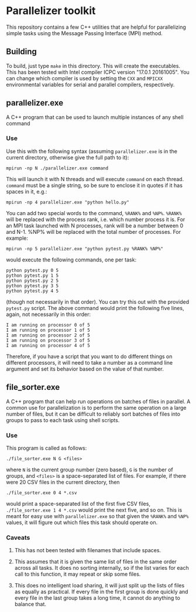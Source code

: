 # Parallelizer toolkit

This repository contains a few C++ utilities that are helpful for parallelizing simple tasks using
the Message Passing Interface (MPI) method.

## Building
To build, just type `make` in this directory. This will create the executables. This has been tested with Intel compiler ICPC version
"17.0.1 20161005". You can change which compiler is used by setting the `CXX` and `MPICXX` environmental variables for serial and
parallel compilers, respectively.

## parallelizer.exe
A C++ program that can be used to launch multiple instances of any shell command

### Use
Use this with the following syntax (assuming `parallelizer.exe` is in the current directory, otherwise give the full path to it):
```
mpirun -np N ./parallelizer.exe command
```
This will launch it with N threads and will execute `command` on each thread. `command` must be a single string, so be sure to enclose it in quotes
if it has spaces in it, e.g.:
```
mpirun -np 4 parallelizer.exe "python hello.py"
```
You can add two special words to the command, `%RANK%` and `%NP%`. `%RANK%` will be replaced with the process rank, i.e. which number
process it is. For an MPI task launched with N processes, rank will be a number between 0 and N-1. %NP% will be replaced with the total
number of processes. For example:
```
mpirun -np 5 parallelizer.exe "python pytest.py %RANK% %NP%"
```
would execute the following commands, one per task:
```
python pytest.py 0 5
python pytest.py 1 5
python pytest.py 2 5
python pytest.py 3 5
python pytest.py 4 5
```
(though not necessarily in that order). You can try this out with the provided `pytest.py` script. The above command would print the 
following five lines, again, not necessarily in this order:
```
I am running on processor 0 of 5
I am running on processor 1 of 5
I am running on processor 2 of 5
I am running on processor 3 of 5
I am running on processor 4 of 5
```
Therefore, if you have a script that you want to do different things on different processors, it will need to take a number as a command
line argument and set its behavior based on the value of that number.


## file\_sorter.exe

A C++ program that can help run operations on batches of files in parallel. A common use for parallelization is to perform the same
operation on a large number of files, but it can be difficult to reliably sort batches of files into groups to pass to each task
using shell scripts. 

### Use

This program is called as follows:

```
./file_sorter.exe N G <files>
```

where `N` is the current group number (zero based), `G` is the number of groups, and `<files>` is a space-separated list of files. 
For example, if there were 20 CSV files in the current directory, then

```
./file_sorter.exe 0 4 *.csv
```

would print a space-separated list of the first five CSV files, `./file_sorter.exe 1 4 *.csv` would print the next five, and so on. This is meant for easy use with `parallelizer.exe` so that given the
`%RANK%` and `%NP%` values, it will figure out which files this task should operate on.

### Caveats

1. This has not been tested with filenames that include spaces.

2. This assumes that it is given the same list of files in the same order across all tasks. It does no sorting internally, so
if the list varies for each call to this function, it may repeat or skip some files.

3. This does no intelligent load sharing, it will just split up the lists of files as equally as practical. If every file in the
first group is done quickly and every file in the last group takes a long time, it cannot do anything to balance that.

